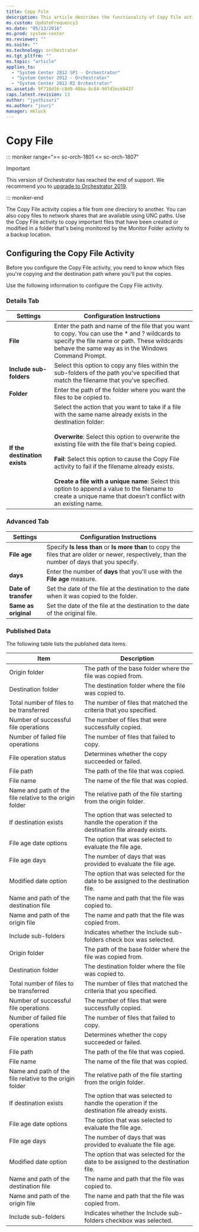 ```yaml
---
title: Copy File
description: This article describes the functionality of Copy File activity.
ms.custom: UpdateFrequency3
ms.date: "05/13/2016"
ms.prod: system-center
ms.reviewer: ""
ms.suite: ""
ms.technology: orchestrator
ms.tgt_pltfrm: ""
ms.topic: "article"
applies_to:
  - "System Center 2012 SP1 - Orchestrator"
  - "System Center 2012 - Orchestrator"
  - "System Center 2012 R2 Orchestrator"
ms.assetid: 9f718d16-c8d9-48ba-8c84-907d3ec69437
caps.latest.revision: 13
author: "jyothisuri"
ms.author: "jsuri"
manager: mkluck
---
```

# Copy File

::: moniker range=">= sc-orch-1801 <= sc-orch-1807"

> [!IMPORTANT]
>
> This version of Orchestrator has reached the end of support. We recommend you to [upgrade to Orchestrator 2019](../index.yml).

::: moniker-end

The Copy File activity copies a file from one directory to another. You can also copy files to network shares that are available using UNC paths. Use the Copy File activity to copy important files that have been created or modified in a folder that's being monitored by the Monitor Folder activity to a backup location.  

## Configuring the Copy File Activity  
 Before you configure the Copy File activity, you need to know which files you're copying and the destination path where you'll put the copies.  

 Use the following information to configure the Copy File activity.  

### Details Tab  

|Settings|Configuration Instructions|  
|--------------|--------------------------------|  
|**File**|Enter the path and name of the file that you want to copy. You can use the * and ? wildcards to specify the file name or path. These wildcards behave the same way as in the Windows Command Prompt.|  
|**Include sub-folders**|Select this option to copy any files within the sub-folders of the path you've specified that match the filename that you've specified.|  
|**Folder**|Enter the path of the folder where you want the files to be copied to.|  
|**If the destination exists**|Select the action that you want to take if a file with the same name already exists in the destination folder:<br /><br /> **Overwrite**: Select this option to overwrite the existing file with the file that's being copied.<br /><br /> **Fail**: Select this option to cause the Copy File activity to fail if the filename already exists.<br /><br /> **Create a file with a unique name**: Select this option to append a value to the filename to create a unique name that doesn't conflict with an existing name.|  

### Advanced Tab  

|Settings|Configuration Instructions|  
|--------------|--------------------------------|  
|**File age**|Specify **Is less than** or **Is more than** to copy the files that are older or newer, respectively, than the number of days that you specify.|  
|**days**|Enter the number of **days** that you'll use with the **File age** measure.|  
|**Date of transfer**|Set the date of the file at the destination to the date when it was copied to the folder.|  
|**Same as original**|Set the date of the file at the destination to the date of the original file.|  

### Published Data  
 The following table lists the published data items.  

|Item|Description|  
|----------|-----------------|  
|Origin folder|The path of the base folder where the file was copied from.|  
|Destination folder|The destination folder where the file was copied to.|  
|Total number of files to be transferred|The number of files that matched the criteria that you specified.|  
|Number of successful file operations|The number of files that were successfully copied.|  
|Number of failed file operations|The number of files that failed to copy.|  
|File operation status|Determines whether the copy succeeded or failed.|  
|File path|The path of the file that was copied.|  
|File name|The name of the file that was copied.|  
|Name and path of the file relative to the origin folder|The relative path of the file starting from the origin folder.|  
|If destination exists|The option that was selected to handle the operation if the destination file already exists.|  
|File age date options|The option that was selected to evaluate the file age.|  
|File age days|The number of days that was provided to evaluate the file age.|  
|Modified date option|The option that was selected for the date to be assigned to the destination file.|  
|Name and path of the destination file|The name and path that the file was copied to.|  
|Name and path of the origin file|The name and path that the file was copied from.|  
|Include sub-folders|Indicates whether the Include sub-folders check box was selected.|  
|Origin folder|The path of the base folder where the file was copied from.|  
|Destination folder|The destination folder where the file was copied to.|  
|Total number of files to be transferred|The number of files that matched the criteria that you specified.|  
|Number of successful file operations|The number of files that were successfully copied.|  
|Number of failed file operations|The number of files that failed to copy.|  
|File operation status|Determines whether the copy succeeded or failed.|  
|File path|The path of the file that was copied.|  
|File name|The name of the file that was copied.|  
|Name and path of the file relative to the origin folder|The relative path of the file starting from the origin folder.|  
|If destination exists|The option that was selected to handle the operation if the destination file already exists.|  
|File age date options|The option that was selected to evaluate the file age.|  
|File age days|The number of days that was provided to evaluate the file age.|  
|Modified date option|The option that was selected for the date to be assigned to the destination file.|  
|Name and path of the destination file|The name and path that the file was copied to.|  
|Name and path of the origin file|The name and path that the file was copied from.|  
|Include sub-folders|Indicates whether the Include sub-folders checkbox was selected.|